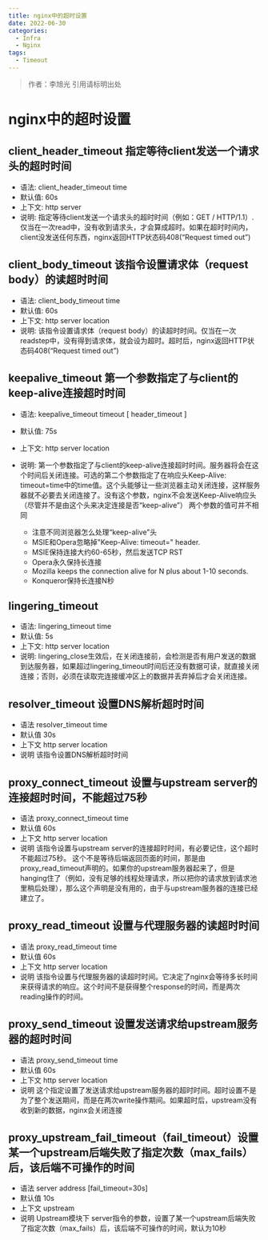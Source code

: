 ```yaml
---
title: nginx中的超时设置
date: 2022-06-30
categories: 
  - Infra
  - Nginx
tags: 
  - Timeout
---
```


> 作者：李旭光
> 引用请标明出处

# nginx中的超时设置

## client_header_timeout  指定等待client发送一个请求头的超时时间
- 语法: client_header_timeout time
- 默认值: 60s
- 上下文: http server
- 说明: 指定等待client发送一个请求头的超时时间（例如：GET / HTTP/1.1）.仅当在一次read中，没有收到请求头，才会算成超时。如果在超时时间内，client没发送任何东西，nginx返回HTTP状态码408(“Request timed out”)

## client_body_timeout   该指令设置请求体（request body）的读超时时间
- 语法: client_body_timeout time
- 默认值: 60s
- 上下文: http server location
- 说明: 该指令设置请求体（request body）的读超时时间。仅当在一次readstep中，没有得到请求体，就会设为超时。超时后，nginx返回HTTP状态码408(“Request timed out”)

## keepalive_timeout 第一个参数指定了与client的keep-alive连接超时时间
- 语法: keepalive_timeout timeout [ header_timeout ]
- 默认值: 75s
- 上下文: http server location
- 说明: 第一个参数指定了与client的keep-alive连接超时时间。服务器将会在这个时间后关闭连接。可选的第二个参数指定了在响应头Keep-Alive: timeout=time中的time值。这个头能够让一些浏览器主动关闭连接，这样服务器就不必要去关闭连接了。没有这个参数，nginx不会发送Keep-Alive响应头（尽管并不是由这个头来决定连接是否“keep-alive”）
两个参数的值可并不相同

  - 注意不同浏览器怎么处理“keep-alive”头
  - MSIE和Opera忽略掉"Keep-Alive: timeout=<N>" header.
  - MSIE保持连接大约60-65秒，然后发送TCP RST
  - Opera永久保持长连接
  - Mozilla keeps the connection alive for N plus about 1-10 seconds.
  - Konqueror保持长连接N秒

## lingering_timeout
- 语法: lingering_timeout time
- 默认值: 5s
- 上下文: http server location
- 说明: lingering_close生效后，在关闭连接前，会检测是否有用户发送的数据到达服务器，如果超过lingering_timeout时间后还没有数据可读，就直接关闭连接；否则，必须在读取完连接缓冲区上的数据并丢弃掉后才会关闭连接。

## resolver_timeout 设置DNS解析超时时间
- 语法 resolver_timeout time 
- 默认值 30s
- 上下文 http server location
- 说明 该指令设置DNS解析超时时间

## proxy_connect_timeout 设置与upstream server的连接超时时间，不能超过75秒
- 语法 proxy_connect_timeout time 
- 默认值 60s
- 上下文 http server location
- 说明 该指令设置与upstream server的连接超时时间，有必要记住，这个超时不能超过75秒。
这个不是等待后端返回页面的时间，那是由proxy_read_timeout声明的。如果你的upstream服务器起来了，但是hanging住了（例如，没有足够的线程处理请求，所以把你的请求放到请求池里稍后处理），那么这个声明是没有用的，由于与upstream服务器的连接已经建立了。

## proxy_read_timeout 设置与代理服务器的读超时时间
- 语法 proxy_read_timeout time 
- 默认值 60s
- 上下文 http server location
- 说明 该指令设置与代理服务器的读超时时间。它决定了nginx会等待多长时间来获得请求的响应。这个时间不是获得整个response的时间，而是两次reading操作的时间。

## proxy_send_timeout 设置发送请求给upstream服务器的超时时间
- 语法 proxy_send_timeout time 
- 默认值 60s
- 上下文 http server location
- 说明 这个指定设置了发送请求给upstream服务器的超时时间。超时设置不是为了整个发送期间，而是在两次write操作期间。如果超时后，upstream没有收到新的数据，nginx会关闭连接

## proxy_upstream_fail_timeout（fail_timeout）设置某一个upstream后端失败了指定次数（max_fails）后，该后端不可操作的时间
- 语法 server address [fail_timeout=30s]
- 默认值 10s
- 上下文 upstream
- 说明 Upstream模块下 server指令的参数，设置了某一个upstream后端失败了指定次数（max_fails）后，该后端不可操作的时间，默认为10秒
